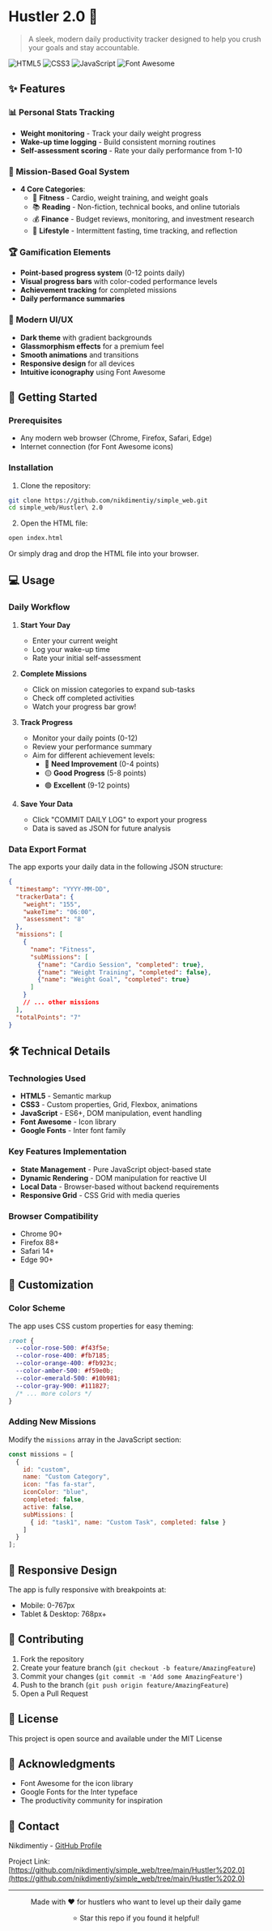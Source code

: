 # Hustler 2.0 🚀

> A sleek, modern daily productivity tracker designed to help you crush your goals and stay accountable.

![HTML5](https://img.shields.io/badge/HTML5-E34C26?style=for-the-badge&logo=html5&logoColor=white) ![CSS3](https://img.shields.io/badge/CSS3-1572B6?style=for-the-badge&logo=css3&logoColor=white) ![JavaScript](https://img.shields.io/badge/JavaScript-F7DF1E?style=for-the-badge&logo=javascript&logoColor=black) ![Font Awesome](https://img.shields.io/badge/Font_Awesome-339AF0?style=for-the-badge&logo=fontawesome&logoColor=white)

## ✨ Features

### 📊 Personal Stats Tracking

-   **Weight monitoring** - Track your daily weight progress
-   **Wake-up time logging** - Build consistent morning routines
-   **Self-assessment scoring** - Rate your daily performance from 1-10

### 🎯 Mission-Based Goal System

-   **4 Core Categories**:
    -   💪 **Fitness** - Cardio, weight training, and weight goals
    -   📚 **Reading** - Non-fiction, technical books, and online tutorials
    -   💰 **Finance** - Budget reviews, monitoring, and investment research
    -   🧘 **Lifestyle** - Intermittent fasting, time tracking, and reflection

### 🏆 Gamification Elements

-   **Point-based progress system** (0-12 points daily)
-   **Visual progress bars** with color-coded performance levels
-   **Achievement tracking** for completed missions
-   **Daily performance summaries**

### 🎨 Modern UI/UX

-   **Dark theme** with gradient backgrounds
-   **Glassmorphism effects** for a premium feel
-   **Smooth animations** and transitions
-   **Responsive design** for all devices
-   **Intuitive iconography** using Font Awesome

## 🚀 Getting Started

### Prerequisites

-   Any modern web browser (Chrome, Firefox, Safari, Edge)
-   Internet connection (for Font Awesome icons)

### Installation

1.  Clone the repository:

```bash
git clone https://github.com/nikdimentiy/simple_web.git
cd simple_web/Hustler\ 2.0

```

2.  Open the HTML file:

```bash
open index.html

```

Or simply drag and drop the HTML file into your browser.

## 💻 Usage

### Daily Workflow

1.  **Start Your Day**
    
    -   Enter your current weight
    -   Log your wake-up time
    -   Rate your initial self-assessment
2.  **Complete Missions**
    
    -   Click on mission categories to expand sub-tasks
    -   Check off completed activities
    -   Watch your progress bar grow!
3.  **Track Progress**
    
    -   Monitor your daily points (0-12)
    -   Review your performance summary
    -   Aim for different achievement levels:
        -   🔴 **Need Improvement** (0-4 points)
        -   🟡 **Good Progress** (5-8 points)
        -   🟢 **Excellent** (9-12 points)
4.  **Save Your Data**
    
    -   Click "COMMIT DAILY LOG" to export your progress
    -   Data is saved as JSON for future analysis

### Data Export Format

The app exports your daily data in the following JSON structure:

```json
{
  "timestamp": "YYYY-MM-DD",
  "trackerData": {
    "weight": "155",
    "wakeTime": "06:00",
    "assessment": "8"
  },
  "missions": [
    {
      "name": "Fitness",
      "subMissions": [
        {"name": "Cardio Session", "completed": true},
        {"name": "Weight Training", "completed": false},
        {"name": "Weight Goal", "completed": true}
      ]
    }
    // ... other missions
  ],
  "totalPoints": "7"
}

```

## 🛠️ Technical Details

### Technologies Used

-   **HTML5** - Semantic markup
-   **CSS3** - Custom properties, Grid, Flexbox, animations
-   **JavaScript** - ES6+, DOM manipulation, event handling
-   **Font Awesome** - Icon library
-   **Google Fonts** - Inter font family

### Key Features Implementation

-   **State Management** - Pure JavaScript object-based state
-   **Dynamic Rendering** - DOM manipulation for reactive UI
-   **Local Data** - Browser-based without backend requirements
-   **Responsive Grid** - CSS Grid with media queries

### Browser Compatibility

-   Chrome 90+
-   Firefox 88+
-   Safari 14+
-   Edge 90+

## 🎨 Customization

### Color Scheme

The app uses CSS custom properties for easy theming:

```css
:root {
  --color-rose-500: #f43f5e;
  --color-rose-400: #fb7185;
  --color-orange-400: #fb923c;
  --color-amber-500: #f59e0b;
  --color-emerald-500: #10b981;
  --color-gray-900: #111827;
  /* ... more colors */
}

```

### Adding New Missions

Modify the `missions` array in the JavaScript section:

```javascript
const missions = [
  {
    id: "custom",
    name: "Custom Category",
    icon: "fas fa-star",
    iconColor: "blue",
    completed: false,
    active: false,
    subMissions: [
      { id: "task1", name: "Custom Task", completed: false }
    ]
  }
];

```

## 📱 Responsive Design

The app is fully responsive with breakpoints at:

-   Mobile: 0-767px
-   Tablet & Desktop: 768px+

## 🤝 Contributing

1.  Fork the repository
2.  Create your feature branch (`git checkout -b feature/AmazingFeature`)
3.  Commit your changes (`git commit -m 'Add some AmazingFeature'`)
4.  Push to the branch (`git push origin feature/AmazingFeature`)
5.  Open a Pull Request

## 📄 License

This project is open source and available under the MIT License

## 🙏 Acknowledgments

-   Font Awesome for the icon library
-   Google Fonts for the Inter typeface
-   The productivity community for inspiration

## 📧 Contact

Nikdimentiy - [GitHub Profile](https://github.com/nikdimentiy)

Project Link: [https://github.com/nikdimentiy/simple_web/tree/main/Hustler%202.0](https://github.com/nikdimentiy/simple_web/tree/main/Hustler%202.0)

----------

<div align="center"> <p>Made with ❤️ for hustlers who want to level up their daily game</p> <p>⭐ Star this repo if you found it helpful!</p> </div>
